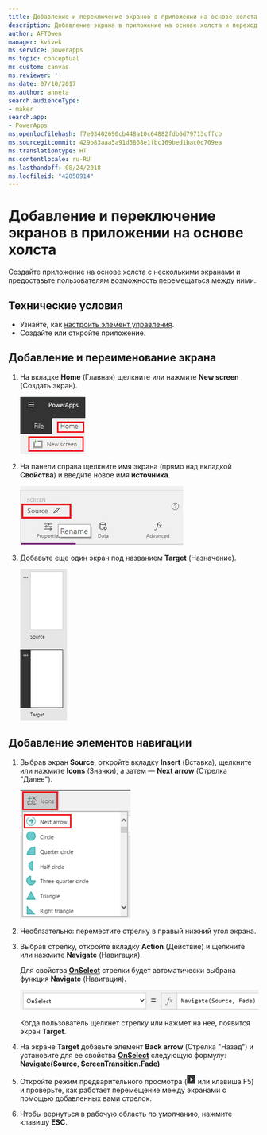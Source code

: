 ```yaml
---
title: Добавление и переключение экранов в приложении на основе холста | Документы Майкрософт
description: Добавление экрана в приложение на основе холста и переход между экранами с помощью стрелок вперед и назад в PowerApps
author: AFTOwen
manager: kvivek
ms.service: powerapps
ms.topic: conceptual
ms.custom: canvas
ms.reviewer: ''
ms.date: 07/10/2017
ms.author: anneta
search.audienceType:
- maker
search.app:
- PowerApps
ms.openlocfilehash: f7e03402690cb448a10c64882fdb6d79713cffcb
ms.sourcegitcommit: 429b83aaa5a91d5868e1fbc169bed1bac0c709ea
ms.translationtype: HT
ms.contentlocale: ru-RU
ms.lasthandoff: 08/24/2018
ms.locfileid: "42858914"
---
```

# <a name="add-a-screen-to-a-canvas-app-and-navigate-between-screens"></a>Добавление и переключение экранов в приложении на основе холста

Создайте приложение на основе холста с несколькими экранами и предоставьте пользователям возможность перемещаться между ними.

## <a name="prerequisites"></a>Технические условия

* Узнайте, как [настроить элемент управления](add-configure-controls.md).
* Создайте или откройте приложение.

## <a name="add-and-rename-a-screen"></a>Добавление и переименование экрана

1. На вкладке **Home** (Главная) щелкните или нажмите **New screen** (Создать экран).

    ![Команда добавления экрана на вкладке Home (Главная)](./media/add-screen-context-variables/add-screen.png)

2. На панели справа щелкните имя экрана (прямо над вкладкой **Свойства**) и введите новое имя **источника**.

    ![Переименование экрана по умолчанию](./media/add-screen-context-variables/name-source-screen.png)

3. Добавьте еще один экран под названием **Target** (Назначение).

    ![Два экрана на панели навигации слева](./media/add-screen-context-variables/two-screens-in-nav.png)

## <a name="add-navigation"></a>Добавление элементов навигации
1. Выбрав экран **Source**, откройте вкладку **Insert** (Вставка), щелкните или нажмите **Icons** (Значки), а затем — **Next arrow** (Стрелка "Далее").  

    ![Shapes (Фигуры) на вкладке Insert (Вставка)](./media/add-screen-context-variables/add-next-arrow.png)

2. Необязательно: переместите стрелку в правый нижний угол экрана.

3. Выбрав стрелку, откройте вкладку **Action** (Действие) и щелкните или нажмите **Navigate** (Навигация).

    Для свойства **[OnSelect](controls/properties-core.md)** стрелки будет автоматически выбрана функция **Navigate** (Навигация).  

    ![Для свойства OnSelect выбрана функция Navigate (Навигация)](./media/add-screen-context-variables/onselect-default.png)

    Когда пользователь щелкнет стрелку или нажмет на нее, появится экран **Target**.

4. На экране **Target** добавьте элемент **Back arrow** (Стрелка "Назад") и установите для ее свойства **[OnSelect](controls/properties-core.md)** следующую формулу:
   <br>**Navigate(Source, ScreenTransition.Fade)**

5. Откройте режим предварительного просмотра (![](./media/add-screen-context-variables/preview.png) или клавиша F5) и проверьте, как работает перемещение между экранами с помощью добавленных вами стрелок.

6. Чтобы вернуться в рабочую область по умолчанию, нажмите клавишу **ESC**.
